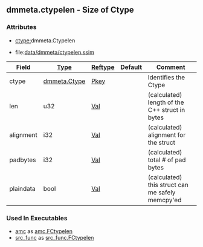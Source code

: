 ## dmmeta.ctypelen - Size of Ctype


### Attributes
<a href="#attributes"></a>
<!-- dev.mdmark  mdmark:MDSECTION  state:BEG_AUTO  param:Attributes -->
* [ctype:](/txt/ssimdb/dmmeta/ctype.md)dmmeta.Ctypelen

* file:[data/dmmeta/ctypelen.ssim](/data/dmmeta/ctypelen.ssim)

|Field|[Type](/txt/ssimdb/dmmeta/ctype.md)|[Reftype](/txt/ssimdb/dmmeta/reftype.md)|Default|Comment|
|---|---|---|---|---|
|ctype|[dmmeta.Ctype](/txt/ssimdb/dmmeta/ctype.md)|[Pkey](/txt/exe/amc/reftypes.md#pkey)||Identifies the Ctype|
|len|u32|[Val](/txt/exe/amc/reftypes.md#val)||(calculated) length of the C++ struct in bytes|
|alignment|i32|[Val](/txt/exe/amc/reftypes.md#val)||(calculated) alignment for the struct|
|padbytes|i32|[Val](/txt/exe/amc/reftypes.md#val)||(calculated) total # of pad bytes|
|plaindata|bool|[Val](/txt/exe/amc/reftypes.md#val)||(calculated) this struct can me safely memcpy'ed|

<!-- dev.mdmark  mdmark:MDSECTION  state:END_AUTO  param:Attributes -->

### Used In Executables
<a href="#used-in-executables"></a>
<!-- dev.mdmark  mdmark:MDSECTION  state:BEG_AUTO  param:ImdbUses -->

* [amc](/txt/exe/amc/internals.md) as [amc.FCtypelen](/txt/exe/amc/internals.md#amc-fctypelen)
* [src_func](/txt/exe/src_func/internals.md) as [src_func.FCtypelen](/txt/exe/src_func/internals.md#src_func-fctypelen)

<!-- dev.mdmark  mdmark:MDSECTION  state:END_AUTO  param:ImdbUses -->

